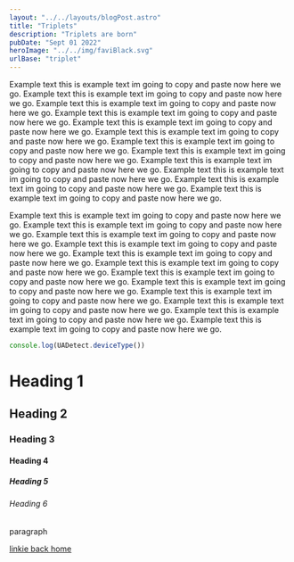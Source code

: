 ```yaml
---
layout: "../../layouts/blogPost.astro"
title: "Triplets"
description: "Triplets are born"
pubDate: "Sept 01 2022"
heroImage: "../../img/faviBlack.svg"
urlBase: "triplet"
---
```



Example text this is example text im going to copy and paste now here we go.
Example text this is example text im going to copy and paste now here we go. 
Example text this is example text im going to copy and paste now here we go. 
Example text this is example text im going to copy and paste now here we go. 
Example text this is example text im going to copy and paste now here we go. 
Example text this is example text im going to copy and paste now here we go. 
Example text this is example text im going to copy and paste now here we go. 
Example text this is example text im going to copy and paste now here we go. 
Example text this is example text im going to copy and paste now here we go. 
Example text this is example text im going to copy and paste now here we go. 
Example text this is example text im going to copy and paste now here we go. 
Example text this is example text im going to copy and paste now here we go. 
 
Example text this is example text im going to copy and paste now here we go.
Example text this is example text im going to copy and paste now here we go. 
Example text this is example text im going to copy and paste now here we go. 
Example text this is example text im going to copy and paste now here we go. 
Example text this is example text im going to copy and paste now here we go. 
Example text this is example text im going to copy and paste now here we go. 
Example text this is example text im going to copy and paste now here we go. 
Example text this is example text im going to copy and paste now here we go. 
Example text this is example text im going to copy and paste now here we go. 
Example text this is example text im going to copy and paste now here we go. 
Example text this is example text im going to copy and paste now here we go. 
Example text this is example text im going to copy and paste now here we go. 


```javascript
console.log(UADetect.deviceType())
```


# Heading 1
## Heading 2
### Heading 3
#### Heading 4
##### Heading 5
###### Heading 6


paragraph

[linkie back home](secondPost.md)